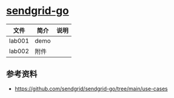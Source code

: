 # [sendgrid-go](https://github.com/sendgrid/sendgrid-go)

|文件|简介|说明|
|---|---|---|
|lab001|demo | |
|lab002|附件| |

## 参考资料
 - https://github.com/sendgrid/sendgrid-go/tree/main/use-cases